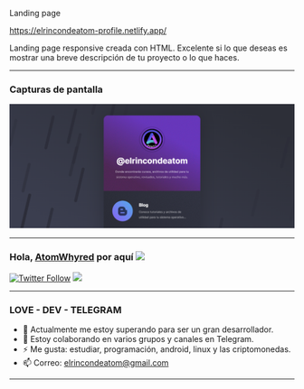 Landing page

https://elrincondeatom-profile.netlify.app/

Landing page responsive creada con HTML. Excelente si lo que deseas es mostrar una breve descripción de tu proyecto o lo que haces.

---

### Capturas de pantalla

![](./assets/readme/home.png)

---

### Hola, [AtomWhyred][website] por aquí <img src="https://camo.githubusercontent.com/e8e7b06ecf583bc040eb60e44eb5b8e0ecc5421320a92929ce21522dbc34c891/68747470733a2f2f6d656469612e67697068792e636f6d2f6d656469612f6876524a434c467a6361737252346961377a2f67697068792e676966" width="25px" data-canonical-src="https://media.giphy.com/media/hvRJCLFzcasrR4ia7z/giphy.gif" style="max-width:100%;">

[![Twitter Follow](https://img.shields.io/twitter/follow/elrincondeatom?color=%231DA1F2&label=El%20Rinc%C3%B3n%20de%20Atom&logo=twitter&style=for-the-badge)](https://twitter.com/elrincondeatom) [<img height="30" src="https://img.icons8.com/color/48/000000/telegram-app.png" style="max-width:100%;">][tlg]

---
### LOVE - DEV - TELEGRAM

- 🔭 Actualmente me estoy superando para ser un gran desarrollador.
- 👯 Estoy colaborando en varios grupos y canales en Telegram.
- ⚡ Me gusta: estudiar, programación, android, linux y las criptomonedas.
- 📫 Correo: elrincondeatom@gmail.com

---

<!-- Links -->
[website]: https://elrincondeatom.com/
[tlg]: https://t.me/elrincondeatom_com
